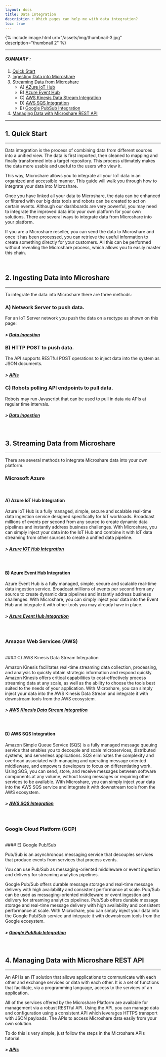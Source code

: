 ```yaml
---
layout: docs
title: Data Integration
description : Which pages can help me with data integration?
toc: true
---
```




{% include image.html url="/assets/img/thumbnail-3.jpg" description="thumbnail 2" %}


---------------------------------------

##### SUMMARY : 

1. [Quick Start](./#1-quick-start)
2. [Ingesting Data into Microshare](./#2-ingesting-data-into-microshare)
3. [Streaming Data from Microshare](./#3-stream-data-from-microshare)
    - A) [AZure IoT Hub](./#a-azure-iot-hub-integration)
    - B) [Azure Event Hub](./#b-azure-event-hub-integration)
    - C) [AWS Kinesis Data Stream Integration](./#c-aws-kinesis-data-stream-integration)
    - D) [AWS SQS Integration](./#d-aws-sqs-integration)
    - E) [Google PubSub Integration](./#e-google-pub-sub-integration)    
4. [Managing Data with Microshare REST API](./#4-managing-data-with-microshare)


---------------------------------------

## 1. Quick Start
---------------------------------------

Data integration is the process of combining data from different sources into a unified view. The data is first imported, then cleaned to mapping and finally transformed into a target repository. This process ultimately makes the data more usable and useful to the users who view it.

This way, Microshare allows you to integrate all your IoT data in an organized and accessible manner. This guide will walk you through how to integrate your data into Microshare.

Once you have linked all your data to Microshare, the data can be enhanced or filtered with our big data tools and robots can be created to act on certain events.
Although our dashboards are very powerful, you may need to integrate the improved data into your own platform for your own solutions. There are several ways to integrate data from Microshare into your platform.

If you are a Microshare reseller, you can send the data to Microshare and once it has been processed, you can retrieve the useful information to create something directly for your customers. All this can be performed without revealing the Microshare process, which allows you to easily master this chain.

<br>

## 2. Ingesting Data into Microshare
---------------------------------------

To integrate the data into Microshare there are three methods: 

### A) Network Server to push data.
For an IoT Server network you push the data on a rectype as shown on this page: 
##### > [Data Ingestion](/docs/2/technical/microshare-platform-advanced/data-ingestion/)

### B) HTTP POST to push data.
The API supports RESTful POST operations to inject data into the system as JSON documents. 
##### > [APIs](/docs/2/technical/api/quick-start/)

### C) Robots polling API endpoints to pull data.
Robots may run Javascript that can be used to pull in data via APIs at regular time intervals.
##### > [Data Ingestion](/docs/2/technical/microshare-platform-advanced/data-ingestion/)

<br>

## 3. Streaming Data from Microshare
---------------------------------------

There are several methods to integrate Microshare data into your own platform.
<br>
### Microsoft Azure
<br>

#### A) Azure IoT Hub Integration

Azure IoT Hub is a fully managed, simple, secure and scalable real-time data ingestion service designed specifically for IoT workloads. Broadcast millions of events per second from any source to create dynamic data pipelines and instantly address business challenges.
With Microshare, you can simply inject your data into the IoT Hub and combine it with IoT data streaming from other sources to create a unified data pipeline. 
##### > [Azure IOT Hub Integration](/docs/2/technical/streaming-integration/azure-iot-hub-integration/)

<br>

#### B) Azure Event Hub Integration

Azure Event Hub is a fully managed, simple, secure and scalable real-time data ingestion service. Broadcast millions of events per second from any source to create dynamic data pipelines and instantly address business challenges.
With Microshare, you can simply inject your data into the Event Hub and integrate it with other tools you may already have in place.
##### > [Azure Event Hub Integration](/docs/2/technical/streaming-integration/azure-event-hub-integration/)

<br>

### Amazon Web Services (AWS)

<br>
#### C) AWS Kinesis Data Stream Integration

Amazon Kinesis facilitates real-time streaming data collection, processing, and analysis to quickly obtain strategic information and respond quickly. Amazon Kinesis offers critical capabilities to cost-effectively process streaming data at any scale, as well as the ability to choose the tools best suited to the needs of your application.
With Microshare, you can simply inject your data into the AWS Kinesis Data Stream and integrate it with downstream tools from the AWS ecosystem.
##### > [AWS Kinesis Data Stream Integration](/docs/2/technical/streaming-integration/aws-kinesis-data-stream-integration/)

<br>

#### D) AWS SQS Integration

Amazon Simple Queue Service (SQS) is a fully managed message queuing service that enables you to decouple and scale microservices, distributed systems, and serverless applications. SQS eliminates the complexity and overhead associated with managing and operating message oriented middleware, and empowers developers to focus on differentiating work. Using SQS, you can send, store, and receive messages between software components at any volume, without losing messages or requiring other services to be available.
With Microshare, you can simply inject your data into the AWS SQS service and integrate it with downstream tools from the AWS ecosystem.
##### > [AWS SQS Integration](/docs/2/technical/streaming-integration/aws-sqs-integration/)

<br>

### Google Cloud Platform (GCP)

<br>
#### E) Google Pub/Sub

 Pub/Sub is an asynchronous messaging service that decouples services that produce events from services that process events.

You can use Pub/Sub as messaging-oriented middleware or event ingestion and delivery for streaming analytics pipelines.

Google Pub/Sub offers durable message storage and real-time message delivery with high availability and consistent performance at scale. Pub/Sub can be used as messaging-oriented middleware or event ingestion and delivery for streaming analytics pipelines. Pub/Sub offers durable message storage and real-time message delivery with high availability and consistent performance at scale.
With Microshare, you can simply inject your data into the Google Pub/Sub service and integrate it with downstream tools from the Google ecosystem.
##### > [Google PubSub Integration](/docs/2/technical/streaming-integration/google-pub-sub-integration/)

<br>

## 4. Managing Data with Microshare REST API
---------------------------------------

An API is an IT solution that allows applications to communicate with each other and exchange services or data with each other. It is a set of functions that facilitate, via a programming language, access to the services of an application.

All of the services offered by the Microshare Platform are available for management via a robust RESTful API. Using the API, you can manage data and configuration using a consistent API which leverages HTTPS transport with JSON payloads.
The APIs to access Microshare data easily from your own solution. 

To do this is very simple, just follow the steps in the Microshare APIs tutorial.
##### > [APIs](/docs/2/technical/api/quick-start/)

<br>

 